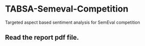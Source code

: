 # TABSA-Semeval-Competition
Targeted aspect based sentiment analysis for SemEval competition

## Read the report pdf file.
